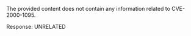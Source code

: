 The provided content does not contain any information related to CVE-2000-1095.

Response: UNRELATED